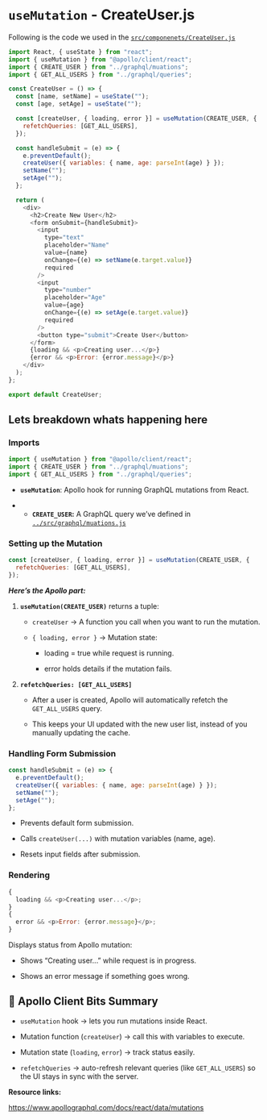 # `useMutation` - CreateUser.js

Following is the code we used in the [`src/componenets/CreateUser.js`](../src/componenets/CreateUser.js)

```javascript
import React, { useState } from "react";
import { useMutation } from "@apollo/client/react";
import { CREATE_USER } from "../graphql/muations";
import { GET_ALL_USERS } from "../graphql/queries";

const CreateUser = () => {
  const [name, setName] = useState("");
  const [age, setAge] = useState("");

  const [createUser, { loading, error }] = useMutation(CREATE_USER, {
    refetchQueries: [GET_ALL_USERS],
  });

  const handleSubmit = (e) => {
    e.preventDefault();
    createUser({ variables: { name, age: parseInt(age) } });
    setName("");
    setAge("");
  };

  return (
    <div>
      <h2>Create New User</h2>
      <form onSubmit={handleSubmit}>
        <input
          type="text"
          placeholder="Name"
          value={name}
          onChange={(e) => setName(e.target.value)}
          required
        />
        <input
          type="number"
          placeholder="Age"
          value={age}
          onChange={(e) => setAge(e.target.value)}
          required
        />
        <button type="submit">Create User</button>
      </form>
      {loading && <p>Creating user...</p>}
      {error && <p>Error: {error.message}</p>}
    </div>
  );
};

export default CreateUser;
```

## Lets breakdown whats happening here

### Imports

```javascript
import { useMutation } from "@apollo/client/react";
import { CREATE_USER } from "../graphql/muations";
import { GET_ALL_USERS } from "../graphql/queries";
```

- **`useMutation`**: Apollo hook for running GraphQL mutations from React.

- - **`CREATE_USER`:** A GraphQL query we’ve defined in [`../src/graphql/muations.js`](../src/graphql/muations.js)

### Setting up the Mutation

```javascript
const [createUser, { loading, error }] = useMutation(CREATE_USER, {
  refetchQueries: [GET_ALL_USERS],
});
```

**_Here’s the Apollo part:_**

1. **`useMutation(CREATE_USER)`** returns a tuple:

   - `createUser` → A function you call when you want to run the mutation.

   - `{ loading, error }` → Mutation state:

     - loading = true while request is running.

     - error holds details if the mutation fails.

2. **`refetchQueries: [GET_ALL_USERS]`**

   - After a user is created, Apollo will automatically refetch the `GET_ALL_USERS` query.

   - This keeps your UI updated with the new user list, instead of you manually updating the cache.

### Handling Form Submission

```javascript
const handleSubmit = (e) => {
  e.preventDefault();
  createUser({ variables: { name, age: parseInt(age) } });
  setName("");
  setAge("");
};
```

- Prevents default form submission.

- Calls `createUser(...)` with mutation variables (name, age).

- Resets input fields after submission.

### Rendering

```javascript
{
  loading && <p>Creating user...</p>;
}
{
  error && <p>Error: {error.message}</p>;
}
```

Displays status from Apollo mutation:

- Shows “Creating user...” while request is in progress.

- Shows an error message if something goes wrong.

## 🔑 Apollo Client Bits Summary

- `useMutation` hook → lets you run mutations inside React.

- Mutation function (`createUser`) → call this with variables to execute.

- Mutation state (`loading`, `error`) → track status easily.

- `refetchQueries` → auto-refresh relevant queries (like `GET_ALL_USERS`) so the UI stays in sync with the server.

**Resource links:**

https://www.apollographql.com/docs/react/data/mutations
